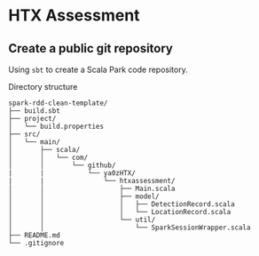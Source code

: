 # HTX Assessment
## Create a public git repository
Using `sbt` to create a Scala Park code repository.

Directory structure
```
spark-rdd-clean-template/
├── build.sbt
├── project/
│   └── build.properties
├── src/
│   └── main/
│       ├── scala/
│       │   └── com/
│       │       └── github/
|       |           └── ya0zHTX/
|       |               └── htxassessment/
│       │                   ├── Main.scala
│       │                   ├── model/
│       │                   │   ├── DetectionRecord.scala
│       │                   │   └── LocationRecord.scala
│       │                   └── util/
│       │                       └── SparkSessionWrapper.scala
├── README.md
└── .gitignore
```

